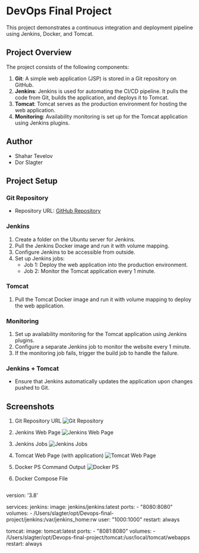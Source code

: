 # DevOps Final Project

This project demonstrates a continuous integration and deployment pipeline using Jenkins, Docker, and Tomcat.

## Project Overview

The project consists of the following components:

1. **Git**: A simple web application (JSP) is stored in a Git repository on GitHub.
2. **Jenkins**: Jenkins is used for automating the CI/CD pipeline. It pulls the code from Git, builds the application, and deploys it to Tomcat.
3. **Tomcat**: Tomcat serves as the production environment for hosting the web application.
4. **Monitoring**: Availability monitoring is set up for the Tomcat application using Jenkins plugins.


## Author

- Shahar Tevelov
- Dor Slagter


## Project Setup

### Git Repository
- Repository URL: [GitHub Repository](https://github.com/iSlagter/HIT-DevOps-Final.git)

### Jenkins
1. Create a folder on the Ubuntu server for Jenkins.
2. Pull the Jenkins Docker image and run it with volume mapping.
3. Configure Jenkins to be accessible from outside.
4. Set up Jenkins jobs:
   - Job 1: Deploy the web application into the production environment.
   - Job 2: Monitor the Tomcat application every 1 minute.

### Tomcat
1. Pull the Tomcat Docker image and run it with volume mapping to deploy the web application.

### Monitoring
1. Set up availability monitoring for the Tomcat application using Jenkins plugins.
2. Configure a separate Jenkins job to monitor the website every 1 minute.
3. If the monitoring job fails, trigger the build job to handle the failure.

### Jenkins + Tomcat
- Ensure that Jenkins automatically updates the application upon changes pushed to Git.

## Screenshots

1. Git Repository URL
   ![Git Repository](screenshot_git_repository.png)

2. Jenkins Web Page
   ![Jenkins Web Page](screenshot_jenkins_webpage.png)

3. Jenkins Jobs
   ![Jenkins Jobs](screenshot_jenkins_jobs.png)

4. Tomcat Web Page (with application)
   ![Tomcat Web Page](screenshot_tomcat_webpage.png)

5. Docker PS Command Output
   ![Docker PS](screenshot_docker_ps.png)

6. Docker Compose File
   ```yaml
version: '3.8'

services:
  jenkins:
    image: jenkins/jenkins:latest
    ports:
      - "8080:8080"
    volumes:
      - /Users/slagter/opt/Devops-final-project/jenkins:/var/jenkins_home:rw
    user: "1000:1000"
    restart: always

  tomcat:
    image: tomcat:latest
    ports:
      - "8081:8080"
    volumes:
      - /Users/slagter/opt/Devops-final-project/tomcat:/usr/local/tomcat/webapps
    restart: always

